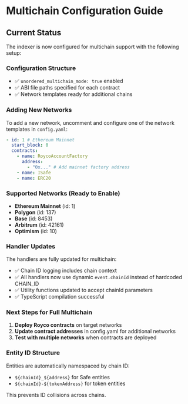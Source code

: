 # Multichain Configuration Guide

## Current Status
The indexer is now configured for multichain support with the following setup:

### Configuration Structure
- ✅ `unordered_multichain_mode: true` enabled
- ✅ ABI file paths specified for each contract
- ✅ Network templates ready for additional chains

### Adding New Networks

To add a new network, uncomment and configure one of the network templates in `config.yaml`:

```yaml
- id: 1 # Ethereum Mainnet
  start_block: 0
  contracts:
    - name: RoycoAccountFactory
      address: 
        - "0x..." # Add mainnet factory address
    - name: ISafe
    - name: ERC20
```

### Supported Networks (Ready to Enable)
- **Ethereum Mainnet** (id: 1)
- **Polygon** (id: 137) 
- **Base** (id: 8453)
- **Arbitrum** (id: 42161)
- **Optimism** (id: 10)

### Handler Updates
The handlers are fully updated for multichain:
- ✅ Chain ID logging includes chain context
- ✅ All handlers now use dynamic `event.chainId` instead of hardcoded CHAIN_ID
- ✅ Utility functions updated to accept chainId parameters
- ✅ TypeScript compilation successful

### Next Steps for Full Multichain
1. **Deploy Royco contracts** on target networks
2. **Update contract addresses** in config.yaml for additional networks
3. **Test with multiple networks** when contracts are deployed

### Entity ID Structure
Entities are automatically namespaced by chain ID:
- `${chainId}_${address}` for Safe entities
- `${chainId}-${tokenAddress}` for token entities

This prevents ID collisions across chains.